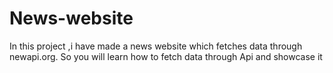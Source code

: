# News-website
In this project ,i have made a news website which fetches data through newapi.org. So you will learn how to fetch data through Api and showcase it
